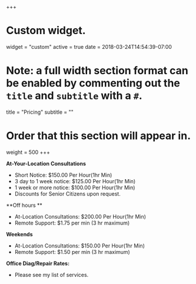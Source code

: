 +++
# Custom widget.
widget = "custom"
active = true
date = 2018-03-24T14:54:39-07:00

# Note: a full width section format can be enabled by commenting out the `title` and `subtitle` with a `#`.
title = "Pricing"
subtitle = ""

# Order that this section will appear in.
weight = 500
+++


**At-Your-Location Consultations**

-   Short Notice: $150.00 Per Hour(1hr Min)
-   3 day to 1 week notice: $125.00 Per Hour(1hr Min)
-   1 week or more notice: $100.00 Per Hour(1hr Min)
-   Discounts for Senior Citizens upon request.

**Off hours **

-   At-Location Consultations: $200.00 Per Hour(1hr Min)
-   Remote Support: $1.75 per min (3 hr maximum)

**Weekends**

-   At-Location Consultations: $150.00 Per Hour(1hr Min)
-   Remote Support: $1.50 per min (3 hr maximum)

**Office Diag/Repair Rates:**

- Please see my list of services.
